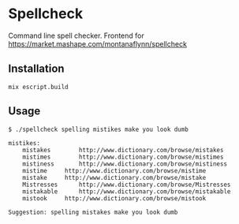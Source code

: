 # Spellcheck

Command line spell checker. Frontend for https://market.mashape.com/montanaflynn/spellcheck

## Installation

```
mix escript.build
```

## Usage

```
$ ./spellcheck spelling mistikes make you look dumb

mistikes:
	mistakes		http://www.dictionary.com/browse/mistakes
	mistimes		http://www.dictionary.com/browse/mistimes
	mistiness		http://www.dictionary.com/browse/mistiness
	mistime		http://www.dictionary.com/browse/mistime
	mistake		http://www.dictionary.com/browse/mistake
	Mistresses		http://www.dictionary.com/browse/Mistresses
	mistakable		http://www.dictionary.com/browse/mistakable
	mistook		http://www.dictionary.com/browse/mistook

Suggestion: spelling mistakes make you look dumb
```
